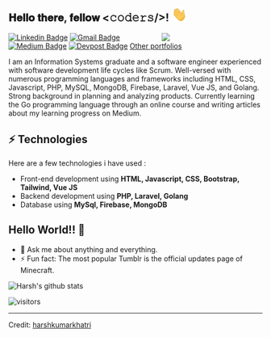 <h2> 𝐇𝐞𝐥𝐥𝐨 𝐭𝐡𝐞𝐫𝐞, 𝐟𝐞𝐥𝐥𝐨𝐰 <𝚌𝚘𝚍𝚎𝚛𝚜/>! <img src="https://raw.githubusercontent.com/ABSphreak/ABSphreak/master/gifs/Hi.gif" width="30px"></h2>

<img align='right' src='https://c.tenor.com/-z2KfO5zAckAAAAM/hello-there-baby-yoda.gif' width='200"'>

[![Linkedin Badge](https://img.shields.io/badge/LinkedIn-0077B5?style=for-the-badge&logo=linkedin&logoColor=white)](https://www.linkedin.com/in/farhan-pratama-3aa99717a/)
[![Gmail Badge](https://img.shields.io/badge/Gmail-D14836?style=for-the-badge&logo=gmail&logoColor=white)](mailto:pratamafarhan10@gmail.com)
[![Medium Badge](https://img.shields.io/badge/Medium-12100E?style=for-the-badge&logo=medium&logoColor=white)](https://medium.com/@pratamafarhan10)
[![Devpost Badge](https://img.shields.io/badge/Devpost-003E54?style=for-the-badge&logo=Devpost&logoColor=white)](https://devpost.com/pratamafarhan10?ref_content=user-portfolio&ref_feature=portfolio&ref_medium=global-nav)
[Other portfolios](https://drive.google.com/file/d/15vWCFDCRjIT5iW0BKgKuOpzAvO_WurnW/view?usp=sharing)

I am an Information Systems graduate and a software engineer experienced with software development life cycles like Scrum. Well-versed with numerous programming languages and frameworks including HTML, CSS, Javascript, PHP, MySQL, MongoDB, Firebase, Laravel, Vue JS, and Golang. Strong background in planning and analyzing products. Currently learning the Go programming language through an online course and writing articles about my learning progress on Medium.
<!-- ## 👯 Communities
* DSC Lead
* Mentor at HackItShipIt(MLH), Hack for the people, HackinCodes
* Microsoft Student Learn Ambassador(MSP/MLSA)
* Deeplearning.ai event ambassador
* Management Team Lead at Voice Of Code
* CSE Club at CPU
* CamPus Ambassador at Coding Ninja and Humanity Welfare Council
* Internshala Student Partner-16 -->
## ⚡ Technologies
Here are a few technologies i have used :
- Front-end development using **HTML, Javascript, CSS, Bootstrap, Tailwind, Vue JS**
- Backend development using **PHP, Laravel, Golang**
- Database using **MySql, Firebase, MongoDB**
## Hello World!! 🤔
- 💬 Ask me about anything and everything.
- ⚡ Fun fact: The most popular Tumblr is the official updates page of Minecraft.

![Harsh's github stats](https://github-readme-stats.vercel.app/api?username=pratamafarhan10&hide=["issues"]&show_icons=true)

![visitors](https://visitor-badge.glitch.me/badge?page_id=pratamafarhan10.pratamafarhan10)

----
Credit: [harshkumarkhatri](https://github.com/harshkumarkhatri)

<!--
**pratamafarhan10/pratamafarhan10** is a ✨ _special_ ✨ repository because its `README.md` (this file) appears on your GitHub profile.

Here are some ideas to get you started:

- 🔭 I’m currently working on ...
- 🌱 I’m currently learning ...
- 👯 I’m looking to collaborate on ...
- 🤔 I’m looking for help with ...
- 💬 Ask me about ...
- 📫 How to reach me: ...
- 😄 Pronouns: ...
- ⚡ Fun fact: ...
-->

